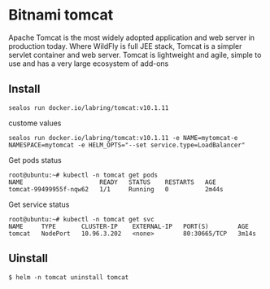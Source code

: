 # Bitnami tomcat

Apache Tomcat is the most widely adopted application and web server in production today. Where WildFly is full JEE stack, Tomcat is a simpler servlet container and web server. Tomcat is lightweight and agile, simple to use and has a very large ecosystem of add-ons

## Install

```shell
sealos run docker.io/labring/tomcat:v10.1.11
```

custome values
```shell
sealos run docker.io/labring/tomcat:v10.1.11 -e NAME=mytomcat-e NAMESPACE=mytomcat -e HELM_OPTS="--set service.type=LoadBalancer"
```

Get pods status

```shell
root@ubuntu:~# kubectl -n tomcat get pods 
NAME                     READY   STATUS    RESTARTS   AGE
tomcat-99499955f-nqw62   1/1     Running   0          2m44s
```

Get service status

```shell
root@ubuntu:~# kubectl -n tomcat get svc
NAME     TYPE       CLUSTER-IP    EXTERNAL-IP   PORT(S)        AGE
tomcat   NodePort   10.96.3.202   <none>        80:30665/TCP   3m14s
```

## Uinstall

```shell
$ helm -n tomcat uninstall tomcat
```
